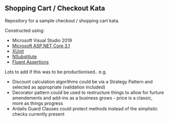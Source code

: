 ## Shopping Cart / Checkout Kata

Repository for a sample checkout / shopping cart kata.

Constructed using:

- Microsoft Visual Studio 2019
- [Microsoft ASP.NET Core 3.1](https://www.microsoft.com/net/core#windows)
- [XUnit](https://xunit.github.io/)
- [NSubstitute](http://nsubstitute.github.io/)
- [Fluent Assertions](http://www.fluentassertions.com/)

Lots to add if this was to be productionised.. e.g.

- Discount calculation algorithms could be via a Strategy Pattern and selected as appropriate (validation included)
- Decorator pattern could be used to restructure things to allow for furture amendements and add-ins as a business grows - price is a classic, more as things progress
- Ardalis Guard Clauses could protect methods instead of the simplistic checks currently present
